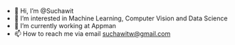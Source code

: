 - 👋 Hi, I’m @Suchawit
- 👀 I’m interested in Machine Learning, Computer Vision and Data Science
- 🌱 I’m currently working at Appman
- 📫 How to reach me via email suchawitw@gmail.com

<!---
Suchawit/Suchawit is a ✨ special ✨ repository because its `README.md` (this file) appears on your GitHub profile.
You can click the Preview link to take a look at your changes.
--->

